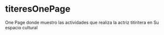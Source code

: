 # titeresOnePage
One Page donde muestro las actividades que realiza la actriz titiritera en Su espacio cultural
